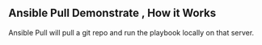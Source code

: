 ## Ansible Pull Demonstrate , How it Works 

Ansible Pull will pull a git repo and run the playbook locally on that server.

```
